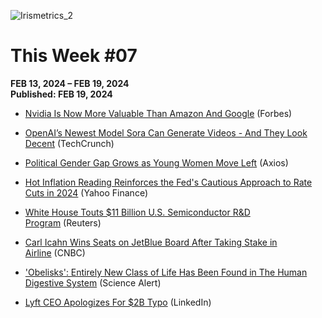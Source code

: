 ![Irismetrics_2](https://github.com/MLiserb/Public_articles/assets/144083324/e3196f91-edac-45b2-9df9-0d58594fe274)

# This Week #07

**FEB 13, 2024 – FEB 19, 2024**
<br>**Published: FEB 19, 2024**

- [Nvidia Is Now More Valuable Than Amazon And Google](https://www.forbes.com/sites/dereksaul/2024/02/12/nvidia-is-now-more-valuable-than-amazon-and-google/?sh=405368864554) (Forbes)
    
- [OpenAI’s Newest Model Sora Can Generate Videos - And They Look Decent](https://techcrunch.com/2024/02/15/openais-newest-model-can-generate-videos-and-they-look-decent/) (TechCrunch)
    
- [Political Gender Gap Grows as Young Women Move Left](https://www.axios.com/2024/02/16/gen-z-gender-gap-political-left-women) (Axios)
    
- [Hot Inflation Reading Reinforces the Fed's Cautious Approach to Rate Cuts in 2024](https://finance.yahoo.com/news/hot-inflation-reading-reinforces-the-feds-cautious-approach-to-rate-cuts-in-2024-152315052.html) (Yahoo Finance)
    
- [White House Touts $11 Billion U.S. Semiconductor R&D Program](https://www.reuters.com/technology/us-announces-over-5-bln-investments-semiconductor-related-research-development-2024-02-09/) (Reuters)
    
- [Carl Icahn Wins Seats on JetBlue Board After Taking Stake in Airline](https://www.cnbc.com/2024/02/16/carl-icahn-wins-seats-on-jetblue-board-after-taking-stake-in-airline.html) (CNBC)
    
- ['Obelisks': Entirely New Class of Life Has Been Found in The Human Digestive System](https://www.sciencealert.com/obelisks-entirely-new-class-of-life-has-been-found-in-the-human-digestive-system) (Science Alert)
    
- [Lyft CEO Apologizes For $2B Typo](https://www.linkedin.com/news/story/lyft-ceo-apologizes-for-2b-typo-5938804/) (LinkedIn)
